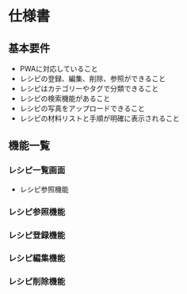 # 仕様書

## 基本要件

- PWAに対応していること
- レシピの登録、編集、削除、参照ができること
- レシピはカテゴリーやタグで分類できること
- レシピの検索機能があること
- レシピの写真をアップロードできること
- レシピの材料リストと手順が明確に表示されること

## 機能一覧

### レシピ一覧画面

- レシピ参照機能

### レシピ参照機能

### レシピ登録機能

### レシピ編集機能

### レシピ削除機能